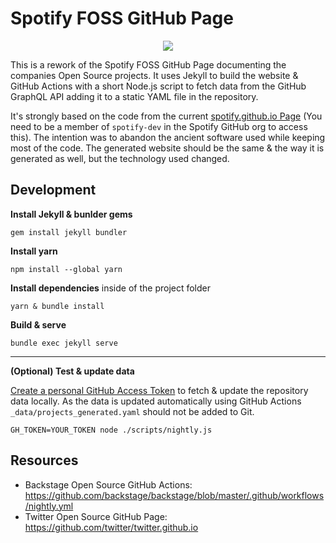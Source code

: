 # Spotify FOSS GitHub Page

<p align="center">
  <img src="https://user-images.githubusercontent.com/8904624/127524940-37bd6001-647d-40ac-86ec-bb22d1a100c8.gif">
</p>

This is a rework of the Spotify FOSS GitHub Page documenting the companies Open Source projects. It uses Jekyll to build the website & GitHub Actions with a short Node.js script to fetch data from the GitHub GraphQL API adding it to a static YAML file in the repository.

It's strongly based on the code from the current [spotify.github.io Page](https://github.com/spotify/spotify.github.io) (You need to be a member of `spotify-dev` in the Spotify GitHub org to access this). The intention was to abandon the ancient software used while keeping most of the code. The generated website should be the same & the way it is generated as well, but the technology used changed.

## Development

**Install Jekyll & bunlder gems**

```
gem install jekyll bundler
```

**Install yarn**

```
npm install --global yarn
```

**Install dependencies** inside of the project folder

```
yarn & bundle install
```

**Build & serve**

```
bundle exec jekyll serve
```

---

**(Optional) Test & update data**

[Create a personal GitHub Access Token](https://github.com/settings/tokens) to fetch & update the repository data locally. As the data is updated automatically using GitHub Actions `_data/projects_generated.yaml` should not be added to Git.

```
GH_TOKEN=YOUR_TOKEN node ./scripts/nightly.js
```

## Resources

- Backstage Open Source GitHub Actions: https://github.com/backstage/backstage/blob/master/.github/workflows/nightly.yml
- Twitter Open Source GitHub Page: https://github.com/twitter/twitter.github.io
